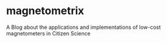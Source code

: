 # magnetometrix
A Blog about the applications and implementations of low-cost magnetometers in Citizen Science
